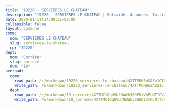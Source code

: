 ```yaml
---
title: "19220 - SERVIERES LE CHATEAU"
description: "19220 - SERVIERES LE CHATEAU | Entraide, Annonces, Initiatives"
date: 2020-01-11T14:09:21+09:00
collapsible: false
layout: commune
comm:
  nom: "SERVIERES LE CHATEAU"
  slug: servieres-le-chateau
  cp: "19220"
dept:
  nom: "Corrèze"
  slug: correze
  num: "19"
peerpad:
  comm:
    read_path: /r/markdown/19220_servieres-le-chateau/4XTTM6HBuSAZn1CTGdexjwEeedVDVUMYiYgUoQ4Jui5d2N1Az
    write_path: /w/markdown/19220_servieres-le-chateau/4XTTM6HBuSAZn1CTGdexjwEeedVDVUMYiYgUoQ4Jui5d2N1Az-K3TgTmA7MfuXFeJS6AneJPbDMno5FuQr3CfLKF8hP5fPCviGkPeZT9yRf75pYMTsLhqCe5nj6ZdiMypkhio4hNf5fsT9uRNJLXKFt6ujDinPEWR54nmfPcnH4Divwfr6wWbAiZtN
  dept:
    read_path: /r/markdown/19_correze/4XTTMC1QqUVUJNWWk36DEDiVmPLNTTCVay5E5gwEvpSf36VsS
    write_path: /w/markdown/19_correze/4XTTMC1QqUVUJNWWk36DEDiVmPLNTTCVay5E5gwEvpSf36VsS-K3TgUzu4fqyixiBZaA5Ejd2iCC9xJnV2MqYc8L2r22c4qVWWx9VnJmMAAFTQjLmwLDBGZ9pgHdAtPGZHV6pZb6y2bhgaqXFUJ1Fp1QgihzJpszTr9ow8JcXoeYzTUZfY7Rzzn9sS
---
```


